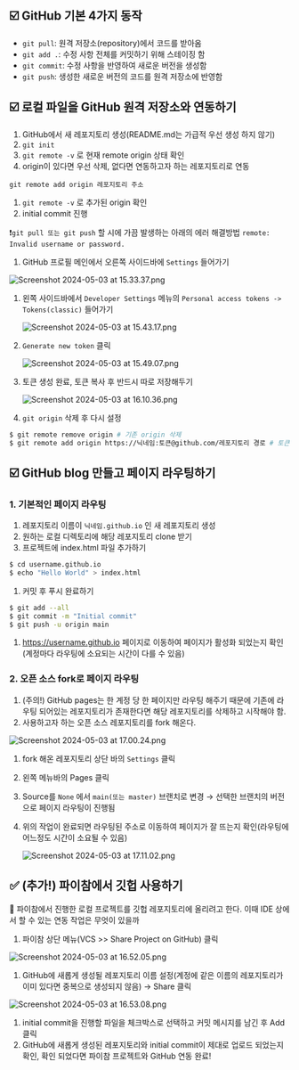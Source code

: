 ## ☑️ GitHub 기본 4가지 동작

- `git pull`: 원격 저장소(repository)에서 코드를 받아옴
- `git add .`: 수정 사항 전체를 커밋하기 위해 스테이징 함
- `git commit`: 수정 사항을 반영하여 새로운 버전을 생성함
- `git push`: 생성한 새로운 버전의 코드를 원격 저장소에 반영함

## ☑️ 로컬 파일을 GitHub 원격 저장소와 연동하기

1. GitHub에서 새 레포지토리 생성(README.md는 가급적 우선 생성 하지 않기)
2. `git init`
3. `git remote -v` 로 현재 remote origin 상태 확인
4. origin이 있다면 우선 삭제, 없다면 연동하고자 하는 레포지토리로 연동

`git remote add origin 레포지토리 주소`

1. `git remote -v` 로 추가된 origin 확인
2. initial commit 진행

❗️`git pull 또는 git push` 할 시에 가끔 발생하는 아래의 에러 해결방법
`remote: Invalid username or password.`

1. GitHub 프로필 메인에서 오른쪽 사이드바에 `Settings` 들어가기

![Screenshot 2024-05-03 at 15.33.37.png](https://velog.velcdn.com/images/elma98/post/90132b9c-378f-464d-87d0-033daf8762b2/image.png)

1. 왼쪽 사이드바에서 `Developer Settings` 메뉴의 `Personal access tokens -> Tokens(classic)` 들어가기

   ![Screenshot 2024-05-03 at 15.43.17.png](https://prod-files-secure.s3.us-west-2.amazonaws.com/e8f11927-b70c-4524-9227-a3efac08e7aa/63eb03c6-6434-4dd3-9828-b531f419572a/Screenshot_2024-05-03_at_15.43.17.png)

2. `Generate new token` 클릭

   ![Screenshot 2024-05-03 at 15.49.07.png](https://prod-files-secure.s3.us-west-2.amazonaws.com/e8f11927-b70c-4524-9227-a3efac08e7aa/34dd06b9-f241-41d1-96bc-f6d8b482b3b6/Screenshot_2024-05-03_at_15.49.07.png)

3. 토큰 생성 완료, 토큰 복사 후 반드시 따로 저장해두기

   ![Screenshot 2024-05-03 at 16.10.36.png](https://prod-files-secure.s3.us-west-2.amazonaws.com/e8f11927-b70c-4524-9227-a3efac08e7aa/8ebcbee0-59a9-4e75-b15b-eaa2a69721dc/Screenshot_2024-05-03_at_16.10.36.png)

4. `git origin` 삭제 후 다시 설정

```bash
$ git remote remove origin # 기존 origin 삭제
$ git remote add origin https://닉네임:토큰@github.com/레포지토리 경로 # 토큰 추가한 origin 재설정
```

## ☑️ GitHub blog 만들고 페이지 라우팅하기

### 1. 기본적인 페이지 라우팅

1. 레포지토리 이름이 `닉네임.github.io` 인 새 레포지토리 생성
2. 원하는 로컬 디렉토리에 해당 레포지토리 clone 받기
3. 프로젝트에 index.html 파일 추가하기

```bash
$ cd username.github.io
$ echo "Hello World" > index.html
```

1. 커밋 후 푸시 완료하기

```bash
$ git add --all
$ git commit -m "Initial commit"
$ git push -u origin main
```

1.  https://username.github.io 페이지로 이동하여 페이지가 활성화 되었는지 확인(계정마다 라우팅에 소요되는 시간이 다를 수 있음)

### 2. 오픈 소스 fork로 페이지 라우팅

1. (주의!) GitHub pages는 한 계정 당 한 페이지만 라우팅 해주기 때문에 기존에 라우팅 되어있는 레포지토리가 존재한다면 해당 레포지토리를 삭제하고 시작해야 함.
2. 사용하고자 하는 오픈 소스 레포지토리를 fork 해온다.

![Screenshot 2024-05-03 at 17.00.24.png](https://prod-files-secure.s3.us-west-2.amazonaws.com/e8f11927-b70c-4524-9227-a3efac08e7aa/7fcca493-5948-4f90-9b8f-a1f118b7e0dd/Screenshot_2024-05-03_at_17.00.24.png)

1. fork 해온 레포지토리 상단 바의 `Settings` 클릭
2. 왼쪽 메뉴바의 Pages 클릭
3. Source를 `None` 에서 `main(또는 master)` 브랜치로 변경 → 선택한 브랜치의 버전으로 페이지 라우팅이 진행됨
4. 위의 작업이 완료되면 라우팅된 주소로 이동하여 페이지가 잘 뜨는지 확인(라우팅에 어느정도 시간이 소요될 수 있음)

   ![Screenshot 2024-05-03 at 17.11.02.png](https://prod-files-secure.s3.us-west-2.amazonaws.com/e8f11927-b70c-4524-9227-a3efac08e7aa/076eb444-8c72-462c-b82d-7f69af74d195/Screenshot_2024-05-03_at_17.11.02.png)

## ✅ (추가!) 파이참에서 깃헙 사용하기

<aside>
🎯 파이참에서 진행한 로컬 프로젝트를 깃헙 레포지토리에 올리려고 한다. 이때 IDE 상에서 할 수 있는 연동 작업은 무엇이 있을까

</aside>

1. 파이참 상단 메뉴(VCS >> Share Project on GitHub) 클릭

![Screenshot 2024-05-03 at 16.52.05.png](https://prod-files-secure.s3.us-west-2.amazonaws.com/e8f11927-b70c-4524-9227-a3efac08e7aa/5842a790-cde7-4b96-b51b-f1a4ae6ed549/Screenshot_2024-05-03_at_16.52.05.png)

1. GitHub에 새롭게 생성될 레포지토리 이름 설정(계정에 같은 이름의 레포지토리가 이미 있다면 중복으로 생성되지 않음) → Share 클릭

![Screenshot 2024-05-03 at 16.53.08.png](https://prod-files-secure.s3.us-west-2.amazonaws.com/e8f11927-b70c-4524-9227-a3efac08e7aa/fee0bfe5-0b7b-42c1-829e-0fe0ae11a22c/Screenshot_2024-05-03_at_16.53.08.png)

1. initial commit을 진행할 파일을 체크박스로 선택하고 커밋 메시지를 남긴 후 Add 클릭
2. GitHub에 새롭게 생성된 레포지토리와 initial commit이 제대로 업로드 되었는지 확인, 확인 되었다면 파이참 프로젝트와 GitHub 연동 완료!
